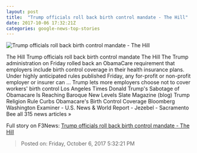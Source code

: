 ```yaml
---
layout: post
title:  "Trump officials roll back birth control mandate - The Hill"
date: 2017-10-06 17:32:21Z
categories: google-news-top-stories
---
```


![Trump officials roll back birth control mandate - The Hill](http://thehill.com/sites/default/files/trumpdonald07192017getty.jpg)

The Hill Trump officials roll back birth control mandate The Hill The Trump administration on Friday rolled back an ObamaCare requirement that employers include birth control coverage in their health insurance plans. Under highly anticipated rules published Friday, any for-profit or non-profit employer or insurer can ... Trump lets more employers choose not to cover workers' birth control Los Angeles Times Donald Trump's Sabotage of Obamacare Is Reaching Baroque New Levels Slate Magazine (blog) Trump Religion Rule Curbs Obamacare's Birth Control Coverage Bloomberg Washington Examiner - U.S. News & World Report - Jezebel - Sacramento Bee all 315 news articles »


Full story on F3News: [Trump officials roll back birth control mandate - The Hill](http://www.f3nws.com/n/m4bzq)

> Posted on: Friday, October 6, 2017 5:32:21 PM
